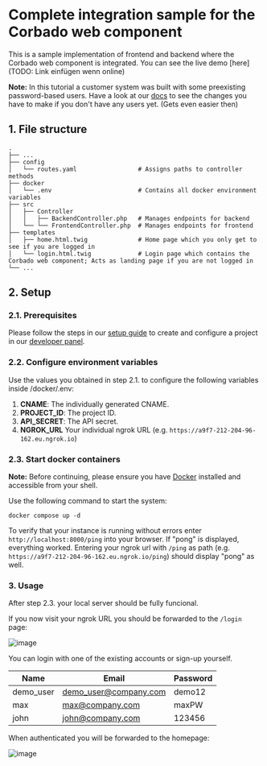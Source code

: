 # Complete integration sample for the Corbado web component
This is a sample implementation of frontend and backend where the Corbado web component is integrated. You can see the live demo [here](TODO: Link einfügen wenn online)

**Note:** In this tutorial a customer system was built with some preexisting password-based users. Have a look at our [docs](TODO:Link) to see the changes you have to make if you don't have any users yet. (Gets even easier then)

## 1. File structure
    .
    ├── ...
    ├── config                        
    │   └── routes.yaml                 # Assigns paths to controller methods    
    ├── docker                        
    │   └── .env                        # Contains all docker environment variables   
    ├── src                             
    │   ├── Controller                  
    │   │   ├── BackendController.php   # Manages endpoints for backend
    │   └── └── FrontendController.php  # Manages endpoints for frontend
    ├── templates                     
    │   ├── home.html.twig              # Home page which you only get to see if you are logged in
    │   └── login.html.twig             # Login page which contains the Corbado web component; Acts as landing page if you are not logged in
    └── ...

## 2. Setup

### 2.1. Prerequisites

Please follow the steps in our [setup guide](TODO:Link) to create and configure a project in our [developer panel](https://app.corabdo.com).

### 2.2. Configure environment variables

Use the values you obtained in step 2.1. to configure the following variables inside /docker/.env:
1. **CNAME**: The individually generated CNAME.
2. **PROJECT_ID**: The project ID.
3. **API_SECRET**: The API secret.
4. **NGROK_URL** Your individual ngrok URL (e.g. `https://a9f7-212-204-96-162.eu.ngrok.io`)

### 2.3. Start docker containers

**Note:** Before continuing, please ensure you have [Docker](https://www.docker.com/products/docker-desktop/) installed and accessible from your shell.

Use the following command to start the system:
```
docker compose up -d
```

To verify that your instance is running without errors enter `http://localhost:8000/ping` into your browser. If "pong" is displayed, everything worked. Entering your ngrok url with `/ping` as path (e.g. `https://a9f7-212-204-96-162.eu.ngrok.io/ping`) should display "pong" as well.

### 3. Usage

After step 2.3. your local server should be fully funcional.

If you now visit your ngrok URL you should be forwarded to the `/login` page:

![image](https://user-images.githubusercontent.com/23581140/206202277-80ea9af6-c2de-456a-abed-febc622be291.png)

You can login with one of the existing accounts or sign-up yourself.

| Name | Email | Password |
| --- | --- | --- |
| demo_user | demo_user@company.com | demo12 |
| max | max@company.com | maxPW |
| john | john@company.com | 123456 |

When authenticated you will be forwarded to the homepage:

![image](https://user-images.githubusercontent.com/23581140/206202557-87be3808-9e76-444d-a9ff-229e19bdd61e.png)
